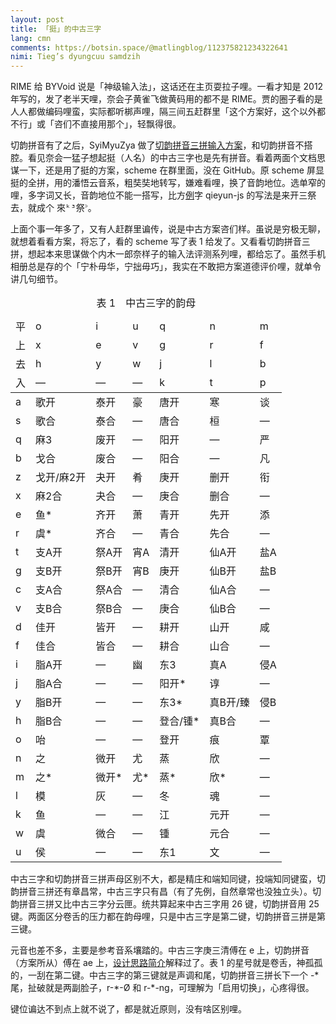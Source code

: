 ```yaml
---
layout: post
title: 「挺」的中古三字
lang: cmn
comments: https://botsin.space/@matlingblog/112375821234322641 
nimi: Tieg’s dyungcuu samdzih
---
```


RIME 给 BYVoid 说是「神级输入法」，这话还在主页耍拉子哩。一看才知是 2012 年写的，发了老半天哩，奈会子黄雀飞做黄码用的都不是 RIME。贾的圈子看的是人人都做编码哩蛮，实际都听梆声哩，隔三间五赶群里「这个方案好，这个以外都不行」或「咨们不直接用那个」，轻飘得很。

切韵拼音有了之后，SyiMyuZya 做了[切韵拼音三拼输入方案](https://github.com/syimyuzya/rime-tupa-sp)，和切韵拼音不搭腔。看见奈会一猛子想起挺（人名）的中古三字也是先有拼音。看着两面个文档思谋一下，还是用了挺的方案，scheme 在群里面，没在 GitHub。原 scheme 屏显挺的全拼，用的潘悟云音系，粗奘奘地转写，嫌难看哩，换了音韵地位。选单窄的哩，多字词又长，音韵地位不能一搭写，比方<u>例</u>字 qieyun-js 的写法是来开三祭去，就成个 <samp>來ᵏ³祭꜄</samp>。

<!--more-->

上面个事一年多了，又有人赶群里谝传，说是中古方案咨们样。虽说是穷极无聊，就想着看看方案，将忘了，看的 scheme 写了表 1 给发了。又看看切韵拼音三拼，想起本来思谋做个内木一郎奈样子的输入法评测系列哩，都给忘了。虽然手机相册总是存的个「宁朴毋华，宁拙毋巧」，我实在不敢把方案道德评价哩，就单令讲几句细节。

<table><caption>表 1　中古三字的韵母</caption><thead><tr><td>平</td><td>o</td><td>i</td><td>u</td><td>q</td><td>n</td><td>m</td></tr><tr><td>上</td><td>x</td><td>e</td><td>v</td><td>g</td><td>r</td><td>f</td></tr><tr><td>去</td><td>h</td><td>y</td><td>w</td><td>j</td><td>l</td><td>b</td></tr><tr><td>入</td><td>—</td><td>—</td><td>—</td><td>k</td><td>t</td><td>p</td></tr></thead><tbody><tr><td>a</td><td>歌开</td><td>泰开</td><td>豪</td><td>唐开</td><td>寒</td><td>谈</td></tr><tr><td>s</td><td>歌合</td><td>泰合</td><td>—</td><td>唐合</td><td>桓</td><td>—</td></tr><tr><td>q</td><td>麻3</td><td>废开</td><td>—</td><td>阳开</td><td>—</td><td>严</td></tr><tr><td>b</td><td>戈合</td><td>废合</td><td>—</td><td>阳合</td><td>—</td><td>凡</td></tr><tr><td>z</td><td>戈开/麻2开</td><td>夬开</td><td>肴</td><td>庚开</td><td>删开</td><td>衔</td></tr><tr><td>x</td><td>麻2合</td><td>夬合</td><td>—</td><td>庚合</td><td>删合</td><td>—</td></tr><tr><td>e</td><td>鱼*</td><td>齐开</td><td>萧</td><td>青开</td><td>先开</td><td>添</td></tr><tr><td>r</td><td>虞*</td><td>齐合</td><td>—</td><td>青合</td><td>先合</td><td>—</td></tr><tr><td>t</td><td>支A开</td><td>祭A开</td><td>宵A</td><td>清开</td><td>仙A开</td><td>盐A</td></tr><tr><td>g</td><td>支B开</td><td>祭B开</td><td>宵B</td><td>庚开</td><td>仙B开</td><td>盐B</td></tr><tr><td>c</td><td>支A合</td><td>祭A合</td><td>—</td><td>清合</td><td>仙A合</td><td>—</td></tr><tr><td>v</td><td>支B合</td><td>祭B合</td><td>—</td><td>庚合</td><td>仙B合</td><td>—</td></tr><tr><td>d</td><td>佳开</td><td>皆开</td><td>—</td><td>耕开</td><td>山开</td><td>咸</td></tr><tr><td>f</td><td>佳合</td><td>皆合</td><td>—</td><td>耕合</td><td>山合</td><td>—</td></tr><tr><td>i</td><td>脂A开</td><td>—</td><td>幽</td><td>东3</td><td>真A</td><td>侵A</td></tr><tr><td>j</td><td>脂A合</td><td>—</td><td>—</td><td>阳开*</td><td>谆</td><td>—</td></tr><tr><td>y</td><td>脂B开</td><td>—</td><td>—</td><td>东3*</td><td>真B开/臻</td><td>侵B</td></tr><tr><td>h</td><td>脂B合</td><td>—</td><td>—</td><td>登合/锺*</td><td>真B合</td><td>—</td></tr><tr><td>o</td><td>咍</td><td>—</td><td>—</td><td>登开</td><td>痕</td><td>覃</td></tr><tr><td>n</td><td>之</td><td>微开</td><td>尤</td><td>蒸</td><td>欣</td><td>—</td></tr><tr><td>m</td><td>之*</td><td>微开*</td><td>尤*</td><td>蒸*</td><td>欣*</td><td>—</td></tr><tr><td>l</td><td>模</td><td>灰</td><td>—</td><td>冬</td><td>魂</td><td>—</td></tr><tr><td>k</td><td>鱼</td><td>—</td><td>—</td><td>江</td><td>元开</td><td>—</td></tr><tr><td>w</td><td>虞</td><td>微合</td><td>—</td><td>锺</td><td>元合</td><td>—</td></tr><tr><td>u</td><td>侯</td><td>—</td><td>—</td><td>东1</td><td>文</td><td>—</td></tr></tbody></table>

中古三字和切韵拼音三拼声母区别不大，都是精庄和端知同键，投端知同键蛮，切韵拼音三拼还有章昌常，中古三字只有昌（有了先例，自然章常也没独立头）。切韵拼音三拼又比中古三字分云匣。统共算起来中古三字用 26 键，切韵拼音用 25 键。两面区分卷舌的压力都在韵母哩，只是中古三字是第二键，切韵拼音三拼是第三键。

元音也差不多，主要是参考音系壤踏的。中古三字庚三清傅在 e 上，切韵拼音（方案所从）傅在 ae 上，[设计思路简介](https://zhuanlan.zhihu.com/p/478751152)解释过了。表 1 的星号就是卷舌，神孤孤的，一刮在第二键。中古三字的第三键就是声调和尾，切韵拼音三拼长下一个 -\* 尾，扯破就是两副脸子，r-\*-Ø 和 r-\*-ng，可理解为「启用切换」，心疼得很。

键位谝达不到点上就不说了，都是就近原则，没有啥区别哩。

